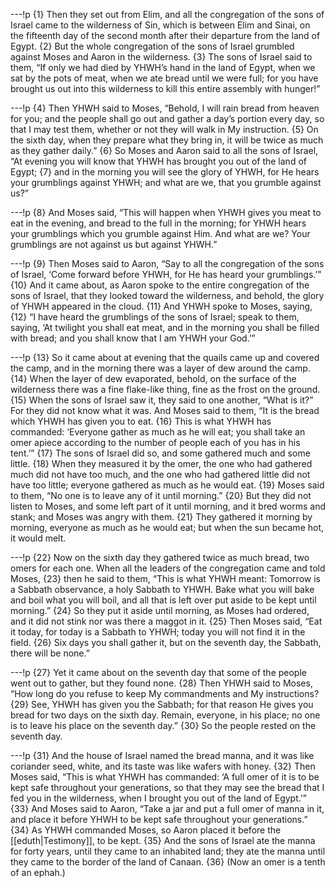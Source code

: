 ---!p
{1} Then they set out from Elim, and all the congregation of the sons of Israel came to the wilderness of Sin, which is between Elim and Sinai, on the fifteenth day of the second month after their departure from the land of Egypt. {2} But the whole congregation of the sons of Israel grumbled against Moses and Aaron in the wilderness. {3} The sons of Israel said to them, “If only we had died by YHWH’s hand in the land of Egypt, when we sat by the pots of meat, when we ate bread until we were full; for you have brought us out into this wilderness to kill this entire assembly with hunger!”

---!p
{4} Then YHWH said to Moses, “Behold, I will rain bread from heaven for you; and the people shall go out and gather a day’s portion every day, so that I may test them, whether or not they will walk in My instruction. {5} On the sixth day, when they prepare what they bring in, it will be twice as much as they gather daily.” {6} So Moses and Aaron said to all the sons of Israel, “At evening you will know that YHWH has brought you out of the land of Egypt; {7} and in the morning you will see the glory of YHWH, for He hears your grumblings against YHWH; and what are we, that you grumble against us?”

---!p
{8} And Moses said, “This will happen when YHWH gives you meat to eat in the evening, and bread to the full in the morning; for YHWH hears your grumblings which you grumble against Him. And what are we? Your grumblings are not against us but against YHWH.”

---!p
{9} Then Moses said to Aaron, “Say to all the congregation of the sons of Israel, ‘Come forward before YHWH, for He has heard your grumblings.’” {10} And it came about, as Aaron spoke to the entire congregation of the sons of Israel, that they looked toward the wilderness, and behold, the glory of YHWH appeared in the cloud. {11} And YHWH spoke to Moses, saying, {12} “I have heard the grumblings of the sons of Israel; speak to them, saying, ‘At twilight you shall eat meat, and in the morning you shall be filled with bread; and you shall know that I am YHWH your God.’”

---!p
{13} So it came about at evening that the quails came up and covered the camp, and in the morning there was a layer of dew around the camp. {14} When the layer of dew evaporated, behold, on the surface of the wilderness there was a fine flake-like thing, fine as the frost on the ground. {15} When the sons of Israel saw it, they said to one another, “What is it?” For they did not know what it was. And Moses said to them, “It is the bread which YHWH has given you to eat. {16} This is what YHWH has commanded: ‘Everyone gather as much as he will eat; you shall take an omer apiece according to the number of people each of you has in his tent.’” {17} The sons of Israel did so, and some gathered much and some little. {18} When they measured it by the omer, the one who had gathered much did not have too much, and the one who had gathered little did not have too little; everyone gathered as much as he would eat. {19} Moses said to them, “No one is to leave any of it until morning.” {20} But they did not listen to Moses, and some left part of it until morning, and it bred worms and stank; and Moses was angry with them. {21} They gathered it morning by morning, everyone as much as he would eat; but when the sun became hot, it would melt.

---!p
{22} Now on the sixth day they gathered twice as much bread, two omers for each one. When all the leaders of the congregation came and told Moses, {23} then he said to them, “This is what YHWH meant: Tomorrow is a Sabbath observance, a holy Sabbath to YHWH. Bake what you will bake and boil what you will boil, and all that is left over put aside to be kept until morning.” {24} So they put it aside until morning, as Moses had ordered, and it did not stink nor was there a maggot in it. {25} Then Moses said, “Eat it today, for today is a Sabbath to YHWH; today you will not find it in the field. {26} Six days you shall gather it, but on the seventh day, the Sabbath, there will be none.”

---!p
{27} Yet it came about on the seventh day that some of the people went out to gather, but they found none. {28} Then YHWH said to Moses, “How long do you refuse to keep My commandments and My instructions? {29} See, YHWH has given you the Sabbath; for that reason He gives you bread for two days on the sixth day. Remain, everyone, in his place; no one is to leave his place on the seventh day.” {30} So the people rested on the seventh day.

---!p
{31} And the house of Israel named the bread manna, and it was like coriander seed, white, and its taste was like wafers with honey. {32} Then Moses said, “This is what YHWH has commanded: ‘A full omer of it is to be kept safe throughout your generations, so that they may see the bread that I fed you in the wilderness, when I brought you out of the land of Egypt.’” {33} And Moses said to Aaron, “Take a jar and put a full omer of manna in it, and place it before YHWH to be kept safe throughout your generations.” {34} As YHWH commanded Moses, so Aaron placed it before the [[eduth|Testimony]], to be kept. {35} And the sons of Israel ate the manna for forty years, until they came to an inhabited land; they ate the manna until they came to the border of the land of Canaan. {36} (Now an omer is a tenth of an ephah.)